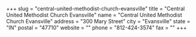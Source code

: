 +++
slug = "central-united-methodist-church-evansville"
title = "Central United Methodist Church Evansville"
name = "Central United Methodist Church Evansville"
address = "300 Mary Street"
city = "Evansville"
state = "IN"
postal = "47710"
website = ""
phone = "812-424-3574"
fax = ""
+++
